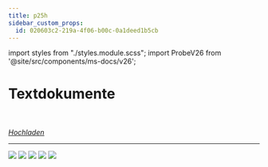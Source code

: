 ```yaml
---
title: p25h
sidebar_custom_props:
  id: 020603c2-219a-4f06-b00c-0a1deed1b5cb
---
```


import styles from "./styles.module.scss";
import ProbeV26 from '@site/src/components/ms-docs/v26';

# Textdokumente

<Solution webKey="5ba6b51b-db2a-461c-a3d1-ac934806624f" open title="Probe">

<ProbeV26 />

<br />
<br />

<a className="button button--success" href="https://erzbe-my.sharepoint.com/:f:/g/personal/balthasar_hofer_gbsl_ch/Etn84zkW0TtHtUwLBUMXrQEBCRyt2rGWgfNRr8Ard9HIHQ">
    <i className='mdi mdi-upload' style={{marginRight: '1em', marginLeft: '-1em'}}/>
    Hochladen
</a>

---

<div className={styles.imgContainer}>

![](images/v26/P01.png)
![](images/v26/P02.png)
![](images/v26/P03.png)
![](images/v26/P04.png)
![](images/v26/P05.png)

</div>

</Solution>

